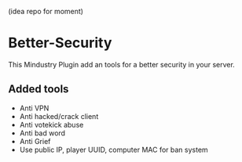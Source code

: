 (idea repo for moment)
# Better-Security
This Mindustry Plugin add an tools for a better security in your server.

## Added tools
* Anti VPN
* Anti hacked/crack client
* Anti votekick abuse
* Anti bad word
* Anti Grief
* Use public IP, player UUID, computer MAC for ban system
